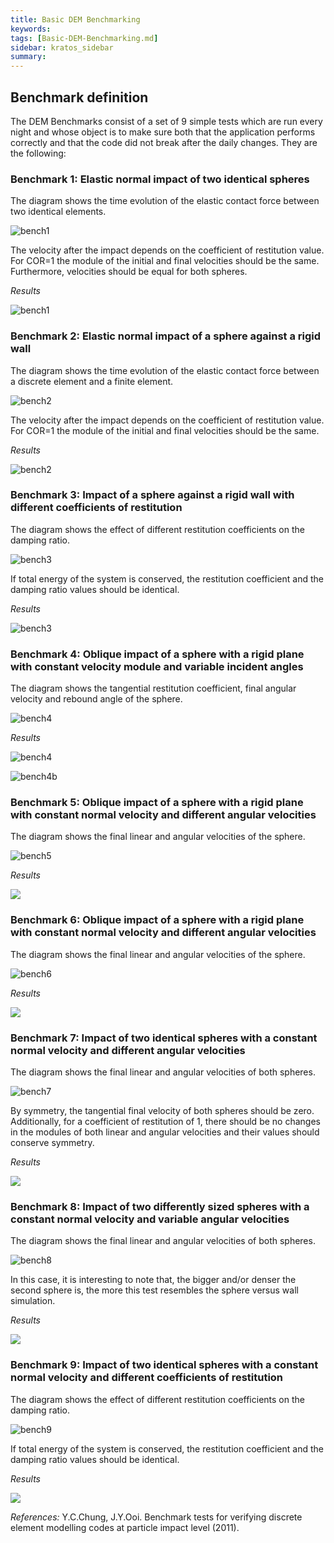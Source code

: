 ```yaml
---
title: Basic DEM Benchmarking
keywords: 
tags: [Basic-DEM-Benchmarking.md]
sidebar: kratos_sidebar
summary: 
---
```


## Benchmark definition
The DEM Benchmarks consist of a set of 9 simple tests which are run every night and whose object is to make sure both that the application performs correctly and that the code did not break after the daily changes. They are the following:

### Benchmark 1: Elastic normal impact of two identical spheres
The diagram shows the time evolution of the elastic contact force between two identical elements.

![bench1](https://raw.githubusercontent.com/KratosMultiphysics/Documentation/master/Wiki_files/Application_cases/DEM_benchmarks/Benchmark1_1.png)

The velocity after the impact depends on the coefficient of restitution value. For COR=1 the module of the initial and final velocities should be the same. Furthermore, velocities should be equal for both spheres.

_Results_

![bench1](https://raw.githubusercontent.com/KratosMultiphysics/Documentation/master/Wiki_files/Application_cases/DEM_benchmarks/Benchmark1_graph_66.png)

### Benchmark 2: Elastic normal impact of a sphere against a rigid wall
The diagram shows the time evolution of the elastic contact force between a discrete element and a finite element.

![bench2](https://raw.githubusercontent.com/KratosMultiphysics/Documentation/master/Wiki_files/Application_cases/DEM_benchmarks/Benchmark2_66.png)

The velocity after the impact depends on the coefficient of restitution value. For COR=1 the module of the initial and final velocities should be the same.

_Results_

![bench2](https://raw.githubusercontent.com/KratosMultiphysics/Documentation/master/Wiki_files/Application_cases/DEM_benchmarks/Benchmark2_graph_66.png)

### Benchmark 3: Impact of a sphere against a rigid wall with different coefficients of restitution
The diagram shows the effect of different restitution coefficients on the damping ratio.

![bench3](https://raw.githubusercontent.com/KratosMultiphysics/Documentation/master/Wiki_files/Application_cases/DEM_benchmarks/Benchmark3_66.png)

If total energy of the system is conserved, the restitution coefficient and the damping ratio values should be identical.

_Results_

![bench3](https://raw.githubusercontent.com/KratosMultiphysics/Documentation/master/Wiki_files/Application_cases/DEM_benchmarks/Benchmark3_graph_66.png)

### Benchmark 4: Oblique impact of a sphere with a rigid plane with constant velocity module and variable incident angles
The diagram shows the tangential restitution coefficient, final angular velocity and rebound angle of the sphere.

![bench4](https://raw.githubusercontent.com/KratosMultiphysics/Documentation/master/Wiki_files/Application_cases/DEM_benchmarks/Benchmark4_66.png)

_Results_

![bench4](https://raw.githubusercontent.com/KratosMultiphysics/Documentation/master/Wiki_files/Application_cases/DEM_benchmarks/Benchmark4_graph1_66.png)


![bench4b](https://raw.githubusercontent.com/KratosMultiphysics/Documentation/master/Wiki_files/Application_cases/DEM_benchmarks/Benchmark4_graph2_66.png)


### Benchmark 5: Oblique impact of a sphere with a rigid plane with constant normal velocity and different angular velocities
The diagram shows the final linear and angular velocities of the sphere.

![bench5](https://raw.githubusercontent.com/KratosMultiphysics/Documentation/master/Wiki_files/Application_cases/DEM_benchmarks/Benchmark5_66.png)

_Results_

<img src="https://raw.githubusercontent.com/KratosMultiphysics/Documentation/master/Wiki_files/Application_cases/DEM_benchmarks/Benchmark5_graph1_66.png">


### Benchmark 6: Oblique impact of a sphere with a rigid plane with constant normal velocity and different angular velocities
The diagram shows the final linear and angular velocities of the sphere.

![bench6](https://raw.githubusercontent.com/KratosMultiphysics/Documentation/master/Wiki_files/Application_cases/DEM_benchmarks/Benchmark6_66.png)

_Results_

<img src="https://raw.githubusercontent.com/KratosMultiphysics/Documentation/master/Wiki_files/Application_cases/DEM_benchmarks/Benchmark6_graph1_66.png">


### Benchmark 7: Impact of two identical spheres with a constant normal velocity and different angular velocities
The diagram shows the final linear and angular velocities of both spheres.

![bench7](https://raw.githubusercontent.com/KratosMultiphysics/Documentation/master/Wiki_files/Application_cases/DEM_benchmarks/Benchmark7_66.png)

By symmetry, the tangential final velocity of both spheres should be zero. Additionally, for a coefficient of restitution of 1, there should be no changes in the modules of both linear and angular velocities and their values should conserve symmetry.

_Results_

<img src="https://raw.githubusercontent.com/KratosMultiphysics/Documentation/master/Wiki_files/Application_cases/DEM_benchmarks/Benchmark7_graph1_66.png">

### Benchmark 8: Impact of two differently sized spheres with a constant normal velocity and variable angular velocities
The diagram shows the final linear and angular velocities of both spheres.

![bench8](https://raw.githubusercontent.com/KratosMultiphysics/Documentation/master/Wiki_files/Application_cases/DEM_benchmarks/Benchmark8_66.png)

In this case, it is interesting to note that, the bigger and/or denser the second sphere is, the more this test resembles the sphere versus wall simulation.

_Results_

<img src="https://raw.githubusercontent.com/KratosMultiphysics/Documentation/master/Wiki_files/Application_cases/DEM_benchmarks/Benchmark8_graph1_66.png">

### Benchmark 9: Impact of two identical spheres with a constant normal velocity and different coefficients of restitution
The diagram shows the effect of different restitution coefficients on the damping ratio.

![bench9](https://raw.githubusercontent.com/KratosMultiphysics/Documentation/master/Wiki_files/Application_cases/DEM_benchmarks/Benchmark9_66.png)

If total energy of the system is conserved, the restitution coefficient and the damping ratio values should be identical.

_Results_

<img src="https://raw.githubusercontent.com/KratosMultiphysics/Documentation/master/Wiki_files/Application_cases/DEM_benchmarks/Benchmark9_graph1_66.png">

_References:_
Y.C.Chung, J.Y.Ooi. Benchmark tests for verifying discrete element modelling codes at particle impact level (2011).